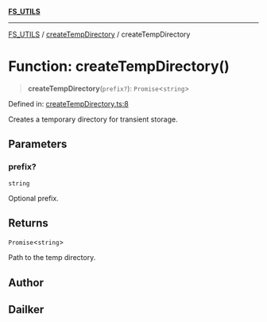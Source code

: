 [**FS_UTILS**](../../README.md)

***

[FS_UTILS](../../README.md) / [createTempDirectory](../README.md) / createTempDirectory

# Function: createTempDirectory()

> **createTempDirectory**(`prefix?`): `Promise`\<`string`\>

Defined in: [createTempDirectory.ts:8](https://github.com/dailker/everyutil/blob/7c30ec40bbb398255a9be572db0a537e8bcb9c11/src/fs/createTempDirectory.ts#L8)

Creates a temporary directory for transient storage.

## Parameters

### prefix?

`string`

Optional prefix.

## Returns

`Promise`\<`string`\>

Path to the temp directory.

## Author

## Dailker
